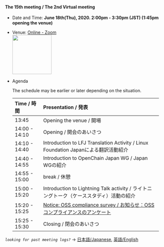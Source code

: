 #### The 15th meeting / The 2nd Virtual meeting
- Date and Time: **June 18th(Thu), 2020. 2:00pm - 3:30pm (JST) (1:45pm opening the venue)**  
- Venue: [Online - Zoom](https://socionext.zoom.us/j/99975267803?pwd=R0xzc3VnR1ZyMWpySnZpTDFsNFpUZz09)  
   <img src="https://github.com/OpenChain-Project/OpenChain-JWG/raw/master/Meeting-Materials/All-Member-Meeting/20200618/qr-zoom-20200618.png" width="128px">  

- Agenda  

   The schedule may be earlier or later depending on the situation.  
   
   | Time / 時間 | Presentation / 発表 |  
   |:--|:--|  
   | 13:45 | Opening the venue / 開場 |  
   | 14:00 - 14:10 | Opening / 開会のあいさつ |  
   | 14:10 - 14:40 | Introduction to LFJ Translation Activity / Linux Foundation Japanによる翻訳活動紹介 |  
   | 14:40 - 14:55 | Introduction to OpenChain Japan WG / Japan WGの紹介 |  
   | 14:55 - 15:00 | break / 休憩 |  
   | 15:00 - 15:20 | Introduction to Lightning Talk activity / ライトニングトーク（ケーススタディ）活動の紹介 |  
   | 15:20 - 15:25 | [Notice: OSS compliance survey / お知らせ：OSSコンプライアンスのアンケート](https://openchain-project.github.io/OpenChain-JWG/subgroups/promotion/survey-20200618) |  
   | 15:25 - 15:30 | Closing / 閉会のあいさつ |  

*`looking for past meeting logs?`* → [日本語/Japanese](https://openchain-project.github.io/OpenChain-JWG/meeting-minutes.html), [英語/English](https://openchain-project.github.io/OpenChain-JWG/meeting-minutes_en.html)  
